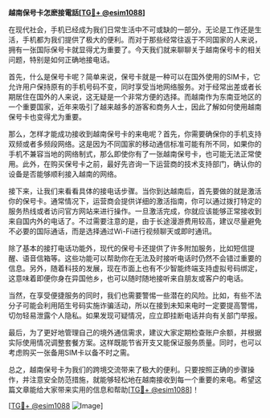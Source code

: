 **越南保号卡怎麽接電話[[TG💪+ @esim1088](https://t.me/s/esim1088)]**

在现代社会，手机已经成为我们日常生活中不可或缺的一部分。无论是工作还是生活，手机都为我们提供了极大的便利。而对于那些经常往返于不同国家的人来说，拥有一张国际保号卡就显得尤为重要了。今天我们就来聊聊关于越南保号卡的相关问题，特别是如何正确地接电话。

首先，什么是保号卡呢？简单来说，保号卡就是一种可以在国外使用的SIM卡，它允许用户保持原有的手机号码不变，同时享受当地网络服务。对于经常出差或者长期居住在国外的人来说，这无疑是一个非常方便的选择。而越南作为东南亚地区的一个重要国家，近年来吸引了越来越多的游客和商务人士，因此了解如何使用越南保号卡也变得尤为重要。

那么，怎样才能成功接收到越南保号卡的来电呢？首先，你需要确保你的手机支持双频或者多频段网络。这是因为不同国家的移动通信标准可能有所不同，如果你的手机不兼容当地的网络制式，那么即使你有了一张越南保号卡，也可能无法正常使用。此外，在购买保号卡之前，最好先咨询一下运营商的技术支持部门，确认你的设备是否能够顺利接入越南的网络。

接下来，让我们来看看具体的接电话步骤。当你到达越南后，首先要做的就是激活你的保号卡。通常情况下，运营商会提供详细的激活指南，你可以通过拨打特定的服务热线或者访问官方网站来进行操作。一旦激活完成，你就应该能够正常接收到来自国内外的电话了。不过需要注意的是，由于长途漫游费用较高，建议尽量避免不必要的国际通话，而是选择通过Wi-Fi进行视频聊天或即时通讯。

除了基本的接打电话功能外，现代的保号卡还提供了许多附加服务，比如短信提醒、语音信箱等。这些功能可以帮助你在无法及时接听电话时仍然不会错过重要的信息。另外，随着科技的发展，现在市面上也有不少智能终端支持虚拟号码绑定，这意味着即便你身在异国他乡，也可以随时随地接听来自朋友或客户的电话。

当然，在享受便捷服务的同时，我们也需要警惕一些潜在的风险。比如，有些不法分子可能会利用陌生号码实施诈骗活动，所以在接到未知来电时一定要提高警惕，切勿轻易泄露个人隐私。如果发现可疑情况，应立即挂断电话并向有关部门举报。

最后，为了更好地管理自己的境外通信需求，建议大家定期检查账户余额，并根据实际使用情况调整套餐方案。这样既能节省开支又能保证服务质量。同时，也可以考虑购买一张备用SIM卡以备不时之需。

总之，越南保号卡为我们的跨境交流带来了极大的便利。只要按照正确的步骤操作，并注意安全防范措施，就能够轻松地在越南接收到每一个重要的来电。希望这篇文章能给大家带来实用的信息和帮助[[TG💪+ @esim1088](https://t.me/s/esim1088)]！

[[TG💪+ @esim1088](https://t.me/s/esim1088) ![Image](https://i.postimg.cc/4NQfJmqS/Snipaste-2025-05-13-00-14-12.png)]